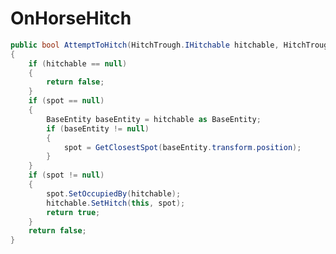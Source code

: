 <Badge type="danger" text="Carbon Compatible"/><Badge type="warning" text="Oxide Compatible"/>
# OnHorseHitch
```csharp
public bool AttemptToHitch(HitchTrough.IHitchable hitchable, HitchTrough.HitchSpot spot = null)
{
	if (hitchable == null)
	{
		return false;
	}
	if (spot == null)
	{
		BaseEntity baseEntity = hitchable as BaseEntity;
		if (baseEntity != null)
		{
			spot = GetClosestSpot(baseEntity.transform.position);
		}
	}
	if (spot != null)
	{
		spot.SetOccupiedBy(hitchable);
		hitchable.SetHitch(this, spot);
		return true;
	}
	return false;
}

```
